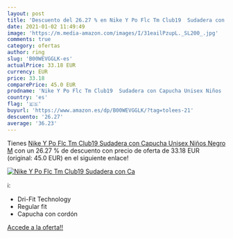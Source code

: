 ```yaml
---
layout: post
title: 'Descuento del 26.27 % en Nike Y Po Flc Tm Club19  Sudadera con Ca'
date: 2021-01-02 11:49:49
image: 'https://m.media-amazon.com/images/I/31eailPzupL._SL200_.jpg'
comments: true
category: ofertas
author: ring
slug: 'B00WEVGGLK-es'
actualPrice: 33.18 EUR
currency: EUR
price: 33.18
comparePrice: 45.0 EUR
prodname: 'Nike Y Po Flc Tm Club19  Sudadera con Capucha Unisex Niños  Negro  M'
country: 'es'
flag: '🇪🇸'
buyurl: 'https://www.amazon.es/dp/B00WEVGGLK/?tag=tolees-21'
descuento: '26.27'
average: '36.23'
---
```


Tienes [Nike Y Po Flc Tm Club19  Sudadera con Capucha Unisex Niños  Negro  M](https://www.amazon.es/dp/B00WEVGGLK/?tag=tolees-21) con un 26.27 % de descuento con precio de oferta de 33.18 EUR (original: 45.0 EUR) en el siguiente enlace!

[![Nike Y Po Flc Tm Club19  Sudadera con Ca](https://m.media-amazon.com/images/I/31eailPzupL._SL200_.jpg)](https://www.amazon.es/dp/B00WEVGGLK/?tag=tolees-21)

ℹ️:

- Dri-Fit Technology
- Regular fit
- Capucha con cordón

[Accede a la oferta!!](https://www.amazon.es/dp/B00WEVGGLK/?tag=tolees-21)
